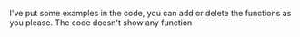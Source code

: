 I've put some examples in the code, you can add or delete the functions as you please. The code doesn't show any function
